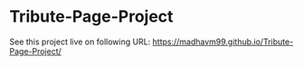 # Tribute-Page-Project
See this project live on following URL:
https://madhavm99.github.io/Tribute-Page-Project/
